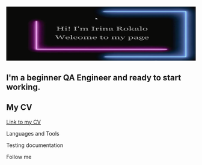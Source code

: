 ![Header](https://github.com/irinarokalo/irinarokalo/blob/main/assets/header3.png)

## I'm a beginner QA Engineer and ready to start working.

## My CV
[Link to my CV]()

Languages and Tools

Testing documentation

Follow me
